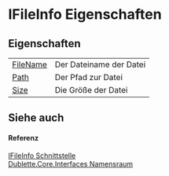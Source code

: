 # IFileInfo Eigenschaften




## Eigenschaften
<table>
<tr>
<td><a href="9c407cb8-0da7-69e6-5d2b-10ed48f9865a">FileName</a></td>
<td>Der Dateiname der Datei</td></tr>
<tr>
<td><a href="94a7b8f7-7908-49ab-987d-595441cadddc">Path</a></td>
<td>Der Pfad zur Datei</td></tr>
<tr>
<td><a href="bd6d27db-3d8e-becf-f0fa-e7b76b61f78e">Size</a></td>
<td>Die Größe der Datei</td></tr>
</table>

## Siehe auch


#### Referenz
<a href="d9482989-6c54-4f59-09d2-458b695230c7">IFileInfo Schnittstelle</a>  
<a href="58638396-328c-8342-0d09-e8f5f624b914">Dublette.Core.Interfaces Namensraum</a>  

